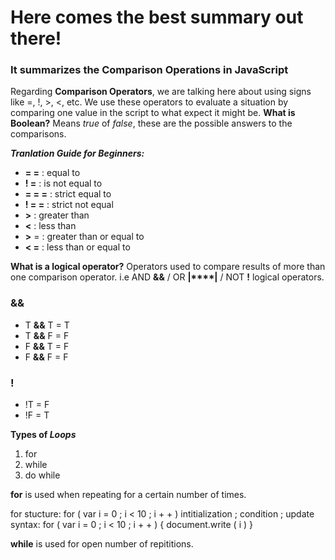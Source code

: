 # Here comes the best summary out there!
### It summarizes the Comparison Operations in JavaScript
Regarding **Comparison Operators**, we are talking here about using signs like =, !, >, <, etc. We use these operators to evaluate a situation by comparing one value in the script to what expect it might be. 
**What is Boolean?** Means *true* of *false*, these are the possible answers to the comparisons.

***Tranlation Guide for Beginners:***
* **= =** : equal to
* **! =** : is not equal to 
* **= = =** : strict equal to
* **! = =** : strict not equal
* **>** : greater than
* **<** : less than
* **>** = : greater than or equal to 
* **< =** : less than or equal to

**What is a logical operator?** 
Operators used to compare results of more than one comparison operator. i.e AND **&&** / OR 
**|****|** / NOT **!** logical operators.

### &&
* T **&&** T = T
* T **&&** F = F
* F **&&** T = F
* F **&&** F = F



### ! 
* !T = F
* !F = T

**Types of *Loops***
1. for
2. while 
3. do while

**for** is used when repeating for a certain number of times.

for stucture:
 for ( var i = 0 ; i < 10 ; i + + )
intitialization ; condition ; update
syntax: for ( var i = 0 ; i < 10 ; i + + ) { document.write ( i ) }

**while** is used for open number of repititions.